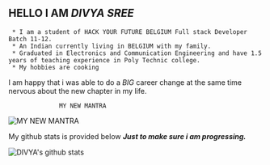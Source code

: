 ## HELLO I AM *DIVYA SREE*

     * I am a student of HACK YOUR FUTURE BELGIUM Full stack Developer Batch 11-12. 
     * An Indian currently living in BELGIUM with my family.
     * Graduated in Electronics and Communication Engineering and have 1.5 years of teaching experience in Poly Technic college.
     * My hobbies are cooking
    

    
I am happy that i was able to do a _BIG_ career change at the same time nervous about the new chapter in my life. 


                  MY NEW MANTRA
![MY NEW MANTRA](https://media1.tenor.com/images/6adda6eea02daf59191dc9b1d5df04d3/tenor.gif?itemid=9959113)



My github stats is provided below **_Just to make sure i am progressing._**

![DIVYA's github stats](https://github-readme-stats.vercel.app/api?username=DIVYASREE345&theme=prussian&show_icons=true)

